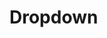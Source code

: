 # Dropdown


<script setup>
//
import { Dropdown } from "@ghentcdh/ui";

const menuItems = [
           {
            label: "label"
          },
           {
            label: "Item 1",
            action: () => alert("Item 1 clicked")
          },
          {
            label: "Item 2",
            action: () => alert("Item 2 clicked")
          },
          {
            label: "Item 3",
            action: () => alert("Item 3 clicked")
          },
          {
            label: "Disabled item",
            disabled: true,
            action: () => alert("Item 3 clicked")
          },
          {
            label: "Submenu",
            items:[
               {
                label: "Item 1",
                action: () => alert("Submenu Item 1 clicked")
              },
              {
                label: "Item 2",
                action: () => alert("Submenu Item 2 clicked")
              },
            ]
          },
        ]
</script>


<Dropdown  :items="menuItems"/>
